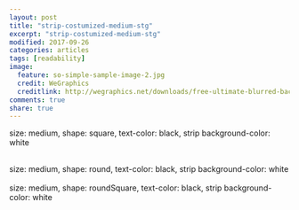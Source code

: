 ```yaml
---
layout: post
title: "strip-costumized-medium-stg"
excerpt: "strip-costumized-medium-stg"
modified: 2017-09-26
categories: articles
tags: [readability]
image:
  feature: so-simple-sample-image-2.jpg
  credit: WeGraphics
  creditlink: http://wegraphics.net/downloads/free-ultimate-blurred-background-pack/
comments: true
share: true
---
```

size: medium, shape: square, text-color: black, strip background-color: white
<div class="apester-strip" is-mobile-only="false" data-channel-tokens="5cd963941ff811e90ad9db95" item-shape="square"
   item-size="medium" item-text-color="black" item-has-shadow="true" strip-background="white"></div>
<script async src="https://static.stg.apester.com/js/sdk/latest/apester-sdk.js"></script>
<br>
size: medium, shape: round, text-color: black, strip background-color: white
<div class="apester-strip" is-mobile-only="false" data-channel-tokens="5cd963941ff811e90ad9db95" item-shape="round"
   item-size="medium" item-text-color="black" item-has-shadow="true" strip-background="white"></div>
<script async src="https://static.stg.apester.com/js/sdk/latest/apester-sdk.js"></script>
<br>
size: medium, shape: roundSquare, text-color: black, strip background-color: white
<div class="apester-strip" is-mobile-only="false" data-channel-tokens="5cd963941ff811e90ad9db95" item-shape="roundSquare"
   item-size="medium" item-text-color="black" item-has-shadow="true" strip-background="white"></div>
<script async src="https://static.stg.apester.com/js/sdk/latest/apester-sdk.js"></script>
<br>
